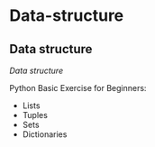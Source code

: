 # Data-structure
##  Data structure

*Data structure*

Python Basic Exercise for Beginners:

+ Lists
+ Tuples
+ Sets
+ Dictionaries
